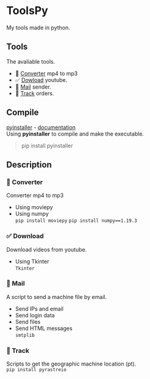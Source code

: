 # ToolsPy
My tools made in python.

## Tools
The avaliable tools.
- 🎵 <a href="https://github.com/vLeeH/ToolsPy/blob/main/Converter/converter.py">Converter</a> mp4 to mp3 
- ✅ <a href="https://github.com/vLeeH/ToolsPy/blob/main/Download/download.pyw">Dowload</a> youtube. 
- 📧 <a href="https://github.com/vLeeH/ToolsPy/blob/main/Mail/mail.py">Mail</a> sender.
- 🎯 <a href="https://github.com/vLeeH/ToolsPy/blob/main/Track/track.py">Track</a> orders.

## Compile
<a href="https://pypi.org/project/pyinstaller/">pyinstaller</a> - <a href="https://pyinstaller.readthedocs.io/en/v4.0/">documentation</a> <br>
Using <strong>pyinstaller</strong> to compile and make the executable.
> pip install pyinstaller 

## Description 

### 🎵 Converter
Converter mp4 to mp3 <br>
- Using moviepy 
- Using numpy <br>
`pip install moviepy` `pip install numpy==1.19.3`

### ✅ Download
Download videos from youtube. <br>
- Using Tkinter<br>
`Tkinter`

### 📧 Mail 
A script to send a machine file by email. <br>
- Send IPs and email
- Send login data
- Send files
- Send HTML messages <br>
`smtplib`

### 🎯 Track 
Scripts to get the geographic machine location (pt). <br>
`pip install pyrastreio`

